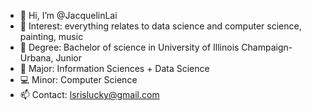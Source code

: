 - 👋 Hi, I’m @JacquelinLai
- 👀 Interest: everything relates to data science and computer science, painting, music
- 🏫 Degree: Bachelor of science in University of Illinois Champaign-Urbana, Junior
- 🌱 Major: Information Sciences + Data Science
- 💻 Minor: Computer Science
- 📫 Contact: lsrislucky@gmail.com

<!---
JacquelinLai/JacquelinLai is a ✨ special ✨ repository because its `README.md` (this file) appears on your GitHub profile.
You can click the Preview link to take a look at your changes.
--->
